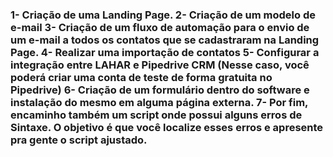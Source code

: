 <h3>

1- Criação de uma Landing Page.
2- Criação de um modelo de e-mail
3- Criação de um fluxo de automação para o envio de um e-mail a todos os contatos que se cadastraram na Landing Page.
4- Realizar uma importação de contatos
5- Configurar a integração entre LAHAR e Pipedrive CRM (Nesse caso, você poderá criar uma conta de teste de forma gratuita no Pipedrive) 
6- Criação de um formulário dentro do software e instalação do mesmo em alguma página externa. 
7- Por fim, encaminho também um script onde possui alguns erros de Sintaxe. O objetivo é que você localize esses erros e apresente pra gente o script ajustado.

</h3>